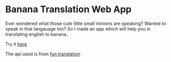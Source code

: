 # Banana Translation Web App
Ever wondered what those cute little small minions are speaking? Wanted to speak in that langauage too?
So I made an app which will help you in translating english to banana.

Try it [here](https://english-to-banana-translation.netlify.app/)

The api used is from [fun translation](https://api.funtranslations.com)